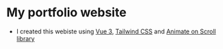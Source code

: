 # My portfolio website

- I created this webiste using [Vue 3](https://vuejs.org), [Tailwind CSS](https://tailwindcss.com) and [Animate on Scroll library](https://michalsnik.github.io/aos)